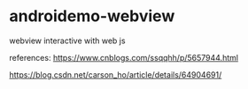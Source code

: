 # androidemo-webview
webview interactive with web js

references:
https://www.cnblogs.com/ssqqhh/p/5657944.html

https://blog.csdn.net/carson_ho/article/details/64904691/
